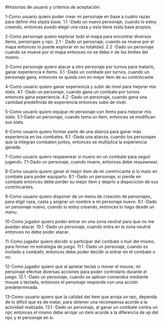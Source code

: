 
#Historias de usuario y criterios de aceptación:

1-Como usuario quiero poder crear mi personaje en base a cuatro razas para definir mis stasts base.
1.1 -Dado un nuevo personaje, cuando lo estoy creando, entonces puedo elegir una raza y esta tiene stats base propios.

2-Como personaje quiero explorar todo el mapa para encontrar diversos ítems, personajes y npc.
2.1 - Dado un personaje, cuando se mueve por el mapa entonces lo puede explorar en su totalidad.
2.2 -Dado un personaje cuando se mueve por el mapa entonces no se debe ir de los límites del mismo.

3-Como personaje quiero atacar a otro personaje por turnos para matarlo, ganar experiencia e ítems.
3.1 -Dado un combate por turnos, cuando un personaje gana, entonces se queda con en mejor ítem de su contrincante.

4-Como usuario quiero ganar experiencia y subir de nivel para mejorar mis stats.
4.1 -Dado un personaje, cuando gana un combate por turnos entonces gana experiencia.
4.2 -Dado un personaje, cuando gana una cantidad predefinida de experiencia entonces sube de nivel.

5-Como usuario quiero equipar mi personaje con ítems para mejorar mis stats.
5.1-Dado un personaje, cuando toma un ítem, entonces se modifican sus stats.

6-Como usuario quiero formar parte de una alianza para ganar más experiencia en los combates.
6.1 -Dada una alianza, cuando los personajes que la integran combaten juntos, entonces se multiplica la experiencia ganada.

7-Como usuario quiero respawnear si muero en un combate para seguir jugando.
7.1-Dado un personaje, cuando muere, entonces debe respawnear.

8-Como usuario quiero ganar el mejor ítem de mi contrincante si lo mato en combate para poder equiparlo.
8.1 -Dado un personaje, si pierde en combate entonces debe perder su mejor ítem y dejarlo a dispocición de sus contrincantes.

9-Como usuario quiero disponer de un menu de creación de personajes, para eligir raza, casta y asignar un nombre a mi personaje nuevo.
9.1 -Dado un personaje nuevo, cuando lo estoy creando, entonces lo hago desde un menu.

10-Como jugador quiero poder entrar en una zona neutral para que no me puedan atacar.
10.1 -Dado un personaje, cuando entra en la zona neutral entonces no debe poder atacar.

11-Como jugador quiero decidir si participar del combate o huir del mismo, para formar mi estrategia de juego.
11.1 -Dado un personaje, cuando es invitado a combatir, entonces debe poder decidir si entrar en el combate o no.

12-Como jugador quiero que al apretar teclas o mover el mouse, mi personaje efectue diversas acciones para poder controlarlo durante el juego.
12.1 -Dado un personaje, cuando se aplican comandos mediante mouse o teclado, entonces el personaje responde con una acción predeterminada.

13-Como usuario quiero que la calidad del ítem que arroja un npc, dependa de lo dificil que es de matar, para obtener una recompensa acorde a la actividad realizada.
13.1 -Dado un personaje, al ganar un combate contra un npc entonces el mismo debe arrojar un item acorde a la diferencia de xp del npc y el personaje en si.





























